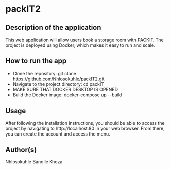 # packIT2

## Description of the application
This web application will allow users book a storage room with PACKIT. The project is deployed using Docker, which makes it easy to run and scale.

## How to run the app
* Clone the repository: git clone https://github.com/Nhlosokuhle/packIT2.git
* Navigate to the project directory: cd packIT
* MAKE SURE THAT DOCKER DESKTOP IS OPENED
* Build the Docker image: docker-compose up --build

## Usage
After following the installation instructions, you should be able to access the project by navigating to http://localhost:80 in your web browser. From there, you can create the account and access the menu.

## Author(s)
Nhlosokuhle Bandile Khoza
